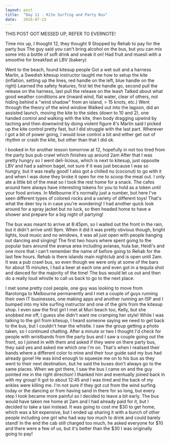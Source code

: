 ```yaml
---
layout: post
title:  "Day 11 - Kite Surfing and Party Bus"
date:   2016-07-23
---
```


THIS POST GOT MESSED UP, REFER TO EVERNOTE!



Time mix up, I thought 12, they thought 9
Stopped by Rehab to pay for the party bus
The guy said you can't bring alcohol on the bus, but you can mix some into a bottle of soft drink and sneak it on!
Had fruit and muesli with a smoothie for breakfast at LBV (bakery)

<en-media type="image/jpeg" hash="1a1cc9846d02744094921cb8a600c618"/>

Went to the beach, found kitesup people
Got a wet suit and a harness
Marlin, a Swedish kitesup instructor taught me how to setup the kite (inflation, setting up the lines, red handle on the left, blue handle on the right)
Learned the safety features, first let the handle go, second pull the release on the harness, last pull the release on the leash
Talked about what good weather conditions are (inward wind, flat water, clear of others, not hiding behind a &quot;wind shadow&quot; from an island, &gt; 15 knots, etc.)
Went through the theory of the wind window
Walked out into the lagoon, did an assisted launch, moving the kite to the sides (down to 10 and 2), one handed control and walking with the kite, then body dragging upwind by taching and then downwind by doing violent figure 8's
Marlin said I picked up the kite control pretty fast, but I did struggle with the last part. Wherever I got a bit of power going, I would lose control a bit and either get out of rhythm or crash the kite, but other than that I did ok.

I booked in for another lesson tomorrow at 12, hopefully in not too tired from the party bus pub crawl which finishes up around 2am
After that I was pretty hungry so I went deli-licious, which is next to kitesup, just opposite LBV and had a salmon bagel, not sure if it was just because I was so hungry, but it was really good!<en-media type="image/jpeg" hash="2961db2f9738b27342ae8d05c1a11cd4"/>
I also got a chilled nu (coconut) to go with it and when I was done they broke it open for me to scoop the meat out. I only ate a little bit of the meat so I took the rest home for a snack.<en-media type="image/jpeg" hash="b436a2e7bac556e735eadf08348eea0c"/>
The cafes around here always have interesting tokens for you to hold as a token until your food arrives. In Melbourne it's normally just a number, but here I've seen different types of colored rocks and a variety of different toys! That's what the deer toy is in case you're wondering!
I had another quick look around for a spray jacket but no luck, so then headed home to have a shower and prepare for a big night of partying!

The bus was meant to arrive at 8:45pm, so I waited out the front in the rain, but it didn't arrive until 9pm. When it did it was pretty obvious though, bright lights, loud music and no windows, it was all just open with people hanging out dancing and singing!<en-media type="video/mp4" hash="191d24fb064ed625b677077491401793"/>
The first two hours where spent going to the popular bars around the avarua area including avianas, hula bar, Heidi's and one more that i can't remember the name of before going to Rehab for the last few hours. Rehab is there islands main nightclub and is open until 2am.
It was a pub crawl bus, so even though we were only at some of the bars for about 15 minutes, I had a beer at each one and even got in a tequila shot and danced for the majority of the time!
The bus would let us out and then do a really loud whistle to call us back to go to the next place.

I met some pretty cool people, one guy was looking to move from Rarotonga to Melbourne permanently and I met a couple of guys running their own IT businesses, one making apps and another running an ISP and I bumped into my kite surfing instructor and one of the girls from the kitesup shop. I even saw the first girl I met at Muri beach too, Kelly, but she snobbed me off, I guess she didn't want me cramping her style!
While I was talking to the girl from kitesup, I heard someone saying we need to get back to the bus, but I couldn't hear the whistle. I saw the group getting a photo taken, so I continued chatting. After a minute or two I thought I'd check for people with wristbands from the party bus and I saw a couple going out the front, so I joined in with them and asked if they were on there party bus, they said yes and asked me which one I'm on. That's when I realised their bands where a different color to mine and their tour guide said my bus had already gone!
He was kind enough to squeeze me on to his bus as they went to their next destination, but he said the buses don't always go to the same places.
When we got there, I saw the bus I came on and the guy pointed me in the right direction! I thanked him and eventually joined back in with my group!
It got to about 12:45 and I was tired and the back of my ankles were killing me. I'm not sure if they got cut from the wind surfing today or the dancing or from having sand in there for so long, but every step I took became more painful so I decided to leave a bit early. The bus would have taken me home at 2am and I had already paid for it, but I decided to take a taxi instead. It was going to cost me $30 to get home, which was a bit expensive, but I ended up sharing it with a bunch of other people including one girl who had way too much to drink and could barely stand!
In the end the cab still charged too much, he asked everyone for $10 and there were a few of us, but it's better than the $30 I was originally going to pay!

